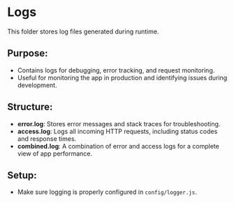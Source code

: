 # Logs

This folder stores log files generated during runtime.

## Purpose:
- Contains logs for debugging, error tracking, and request monitoring.
- Useful for monitoring the app in production and identifying issues during development.

## Structure:
- **error.log**: Stores error messages and stack traces for troubleshooting.
- **access.log**: Logs all incoming HTTP requests, including status codes and response times.
- **combined.log**: A combination of error and access logs for a complete view of app performance.

## Setup:
- Make sure logging is properly configured in `config/logger.js`.